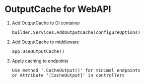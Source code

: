 # OutputCache for WebAPI

1. Add OutputCache to DI container
   <pre>builder.Services.AddOutputCache(configureOptions)</pre>

3. Add OutputCache to middleware
   <pre>app.UseOutputCache()</pre>

5. Apply caching to endpoints
   <pre>
   Use method '.CacheOutput()' for minimal endpoints
   or Attribute '[CacheOutput]' in controllers
   </pre>
  
